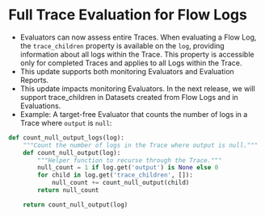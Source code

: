 # Full Trace Evaluation for Flow Logs

- Evaluators can now assess entire Traces. When evaluating a Flow Log, the `trace_children` property is available on the `log`, providing information about all logs within the Trace. This property is accessible only for completed Traces and applies to all Logs within the Trace.
- This update supports both monitoring Evaluators and Evaluation Reports.
- This update impacts monitoring Evaluators. In the next release, we will support trace_children in Datasets created from Flow Logs and in Evaluations.
- Example: A target-free Evaluator that counts the number of logs in a Trace where `output` is `null`:

```python
def count_null_output_logs(log):
    """Count the number of logs in the Trace where output is null."""
    def count_null_output(log):
        """Helper function to recurse through the Trace."""
        null_count = 1 if log.get('output') is None else 0
        for child in log.get('trace_children', []):
            null_count += count_null_output(child)
        return null_count

    return count_null_output(log)
```
